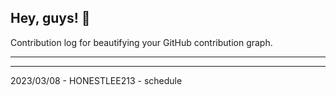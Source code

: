 ## Hey, guys! 👋

Contribution log for beautifying your GitHub contribution graph.

---



---

2023/03/08 - HONESTLEE213 - schedule